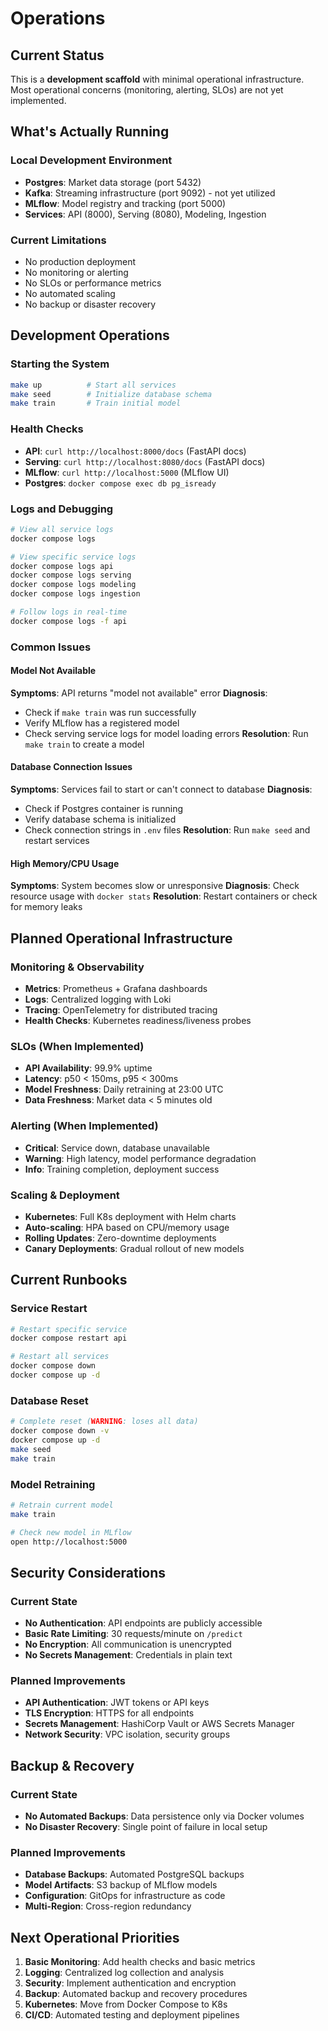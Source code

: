 # Operations

## Current Status

This is a **development scaffold** with minimal operational infrastructure. Most operational concerns (monitoring, alerting, SLOs) are not yet implemented.

## What's Actually Running

### Local Development Environment
- **Postgres**: Market data storage (port 5432)
- **Kafka**: Streaming infrastructure (port 9092) - not yet utilized
- **MLflow**: Model registry and tracking (port 5000)
- **Services**: API (8000), Serving (8080), Modeling, Ingestion

### Current Limitations
- No production deployment
- No monitoring or alerting
- No SLOs or performance metrics
- No automated scaling
- No backup or disaster recovery

## Development Operations

### Starting the System
```bash
make up          # Start all services
make seed        # Initialize database schema
make train       # Train initial model
```

### Health Checks
- **API**: `curl http://localhost:8000/docs` (FastAPI docs)
- **Serving**: `curl http://localhost:8080/docs` (FastAPI docs)
- **MLflow**: `curl http://localhost:5000` (MLflow UI)
- **Postgres**: `docker compose exec db pg_isready`

### Logs and Debugging
```bash
# View all service logs
docker compose logs

# View specific service logs
docker compose logs api
docker compose logs serving
docker compose logs modeling
docker compose logs ingestion

# Follow logs in real-time
docker compose logs -f api
```

### Common Issues

#### Model Not Available
**Symptoms**: API returns "model not available" error
**Diagnosis**: 
- Check if `make train` was run successfully
- Verify MLflow has a registered model
- Check serving service logs for model loading errors
**Resolution**: Run `make train` to create a model

#### Database Connection Issues
**Symptoms**: Services fail to start or can't connect to database
**Diagnosis**:
- Check if Postgres container is running
- Verify database schema is initialized
- Check connection strings in `.env` files
**Resolution**: Run `make seed` and restart services

#### High Memory/CPU Usage
**Symptoms**: System becomes slow or unresponsive
**Diagnosis**: Check resource usage with `docker stats`
**Resolution**: Restart containers or check for memory leaks

## Planned Operational Infrastructure

### Monitoring & Observability
- **Metrics**: Prometheus + Grafana dashboards
- **Logs**: Centralized logging with Loki
- **Tracing**: OpenTelemetry for distributed tracing
- **Health Checks**: Kubernetes readiness/liveness probes

### SLOs (When Implemented)
- **API Availability**: 99.9% uptime
- **Latency**: p50 < 150ms, p95 < 300ms
- **Model Freshness**: Daily retraining at 23:00 UTC
- **Data Freshness**: Market data < 5 minutes old

### Alerting (When Implemented)
- **Critical**: Service down, database unavailable
- **Warning**: High latency, model performance degradation
- **Info**: Training completion, deployment success

### Scaling & Deployment
- **Kubernetes**: Full K8s deployment with Helm charts
- **Auto-scaling**: HPA based on CPU/memory usage
- **Rolling Updates**: Zero-downtime deployments
- **Canary Deployments**: Gradual rollout of new models

## Current Runbooks

### Service Restart
```bash
# Restart specific service
docker compose restart api

# Restart all services
docker compose down
docker compose up -d
```

### Database Reset
```bash
# Complete reset (WARNING: loses all data)
docker compose down -v
docker compose up -d
make seed
make train
```

### Model Retraining
```bash
# Retrain current model
make train

# Check new model in MLflow
open http://localhost:5000
```

## Security Considerations

### Current State
- **No Authentication**: API endpoints are publicly accessible
- **Basic Rate Limiting**: 30 requests/minute on `/predict`
- **No Encryption**: All communication is unencrypted
- **No Secrets Management**: Credentials in plain text

### Planned Improvements
- **API Authentication**: JWT tokens or API keys
- **TLS Encryption**: HTTPS for all endpoints
- **Secrets Management**: HashiCorp Vault or AWS Secrets Manager
- **Network Security**: VPC isolation, security groups

## Backup & Recovery

### Current State
- **No Automated Backups**: Data persistence only via Docker volumes
- **No Disaster Recovery**: Single point of failure in local setup

### Planned Improvements
- **Database Backups**: Automated PostgreSQL backups
- **Model Artifacts**: S3 backup of MLflow models
- **Configuration**: GitOps for infrastructure as code
- **Multi-Region**: Cross-region redundancy

## Next Operational Priorities

1. **Basic Monitoring**: Add health checks and basic metrics
2. **Logging**: Centralized log collection and analysis
3. **Security**: Implement authentication and encryption
4. **Backup**: Automated backup and recovery procedures
5. **Kubernetes**: Move from Docker Compose to K8s
6. **CI/CD**: Automated testing and deployment pipelines
